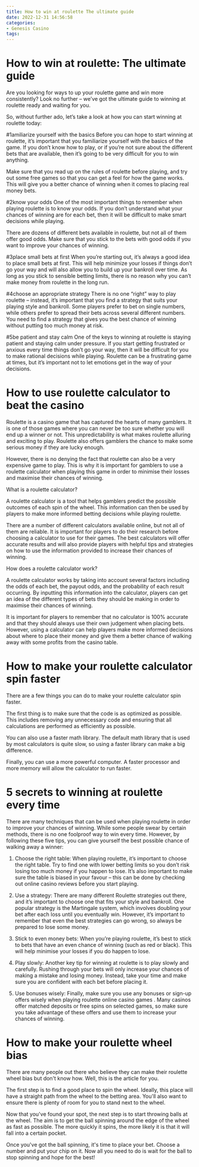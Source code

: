 ```yaml
---
title: How to win at roulette The ultimate guide 
date: 2022-12-31 14:56:58
categories:
- Genesis Casino
tags:
---
```



#  How to win at roulette: The ultimate guide 

Are you looking for ways to up your roulette game and win more consistently? Look no further – we’ve got the ultimate guide to winning at roulette ready and waiting for you.

So, without further ado, let’s take a look at how you can start winning at roulette today: 

#1amiliarize yourself with the basics
Before you can hope to start winning at roulette, it’s important that you familiarize yourself with the basics of the game. If you don’t know how to play, or if you’re not sure about the different bets that are available, then it’s going to be very difficult for you to win anything.

Make sure that you read up on the rules of roulette before playing, and try out some free games so that you can get a feel for how the game works. This will give you a better chance of winning when it comes to placing real money bets.

#2know your odds
One of the most important things to remember when playing roulette is to know your odds. If you don’t understand what your chances of winning are for each bet, then it will be difficult to make smart decisions while playing.

There are dozens of different bets available in roulette, but not all of them offer good odds. Make sure that you stick to the bets with good odds if you want to improve your chances of winning.

#3place small bets at first
When you’re starting out, it’s always a good idea to place small bets at first. This will help minimize your losses if things don’t go your way and will also allow you to build up your bankroll over time. As long as you stick to sensible betting limits, there is no reason why you can’t make money from roulette in the long run.

#4choose an appropriate strategy 
There is no one “right” way to play roulette – instead, it’s important that you find a strategy that suits your playing style and bankroll. Some players prefer to bet on single numbers, while others prefer to spread their bets across several different numbers. You need to find a strategy that gives you the best chance of winning without putting too much money at risk.

#5be patient and stay calm 
One of the keys to winning at roulette is staying patient and staying calm under pressure. If you start getting frustrated or anxious every time things don’t go your way, then it will be difficult for you to make rational decisions while playing. Roulette can be a frustrating game at times, but it’s important not to let emotions get in the way of your decisions.

#  How to use roulette calculator to beat the casino 

Roulette is a casino game that has captured the hearts of many gamblers. It is one of those games where you can never be too sure whether you will end up a winner or not. This unpredictability is what makes roulette alluring and exciting to play. Roulette also offers gamblers the chance to make some serious money if they are lucky enough. 

However, there is no denying the fact that roulette can also be a very expensive game to play. This is why it is important for gamblers to use a roulette calculator when playing this game in order to minimise their losses and maximise their chances of winning.

What is a roulette calculator?

A roulette calculator is a tool that helps gamblers predict the possible outcomes of each spin of the wheel. This information can then be used by players to make more informed betting decisions while playing roulette. 

There are a number of different calculators available online, but not all of them are reliable. It is important for players to do their research before choosing a calculator to use for their games. The best calculators will offer accurate results and will also provide players with helpful tips and strategies on how to use the information provided to increase their chances of winning. 

How does a roulette calculator work? 

A roulette calculator works by taking into account several factors including the odds of each bet, the payout odds, and the probability of each result occurring. By inputting this information into the calculator, players can get an idea of the different types of bets they should be making in order to maximise their chances of winning. 

It is important for players to remember that no calculator is 100% accurate and that they should always use their own judgement when placing bets. However, using a calculator can help players make more informed decisions about where to place their money and give them a better chance of walking away with some profits from the casino table.

#  How to make your roulette calculator spin faster 

There are a few things you can do to make your roulette calculator spin faster. 

The first thing is to make sure that the code is as optimized as possible. This includes removing any unnecessary code and ensuring that all calculations are performed as efficiently as possible. 

You can also use a faster math library. The default math library that is used by most calculators is quite slow, so using a faster library can make a big difference. 

Finally, you can use a more powerful computer. A faster processor and more memory will allow the calculator to run faster.

#  5 secrets to winning at roulette every time 

There are many techniques that can be used when playing roulette in order to improve your chances of winning. While some people swear by certain methods, there is no one foolproof way to win every time. However, by following these five tips, you can give yourself the best possible chance of walking away a winner:

1. Choose the right table: When playing roulette, it’s important to choose the right table. Try to find one with lower betting limits so you don’t risk losing too much money if you happen to lose. It’s also important to make sure the table is biased in your favour – this can be done by checking out online casino reviews before you start playing.

2. Use a strategy: There are many different Roulette strategies out there, and it’s important to choose one that fits your style and bankroll. One popular strategy is the Martingale system, which involves doubling your bet after each loss until you eventually win. However, it’s important to remember that even the best strategies can go wrong, so always be prepared to lose some money.

3. Stick to even money bets: When you’re playing roulette, it’s best to stick to bets that have an even chance of winning (such as red or black). This will help minimise your losses if you do happen to lose.

4. Play slowly: Another key tip for winning at roulette is to play slowly and carefully. Rushing through your bets will only increase your chances of making a mistake and losing money. Instead, take your time and make sure you are confident with each bet before placing it.

5. Use bonuses wisely: Finally, make sure you use any bonuses or sign-up offers wisely when playing roulette online casino games . Many casinos offer matched deposits or free spins on selected games, so make sure you take advantage of these offers and use them to increase your chances of winning.

#  How to make your roulette wheel bias

There are many people out there who believe they can make their roulette wheel bias but don't know how. Well, this is the article for you.

The first step is to find a good place to spin the wheel. Ideally, this place will have a straight path from the wheel to the betting area. You'll also want to ensure there is plenty of room for you to stand next to the wheel.

Now that you've found your spot, the next step is to start throwing balls at the wheel. The aim is to get the ball spinning around the edge of the wheel as fast as possible. The more quickly it spins, the more likely it is that it will fall into a certain pocket.

Once you've got the ball spinning, it's time to place your bet. Choose a number and put your chip on it. Now all you need to do is wait for the ball to stop spinning and hope for the best!